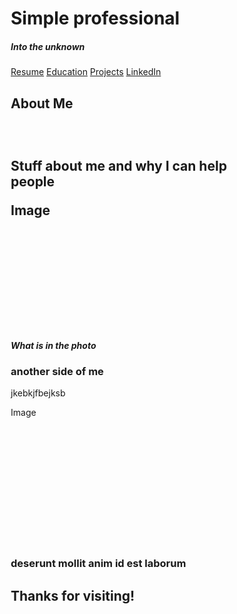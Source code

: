 

<html lang="en">
<head>
<title> Hello world </title>
<meta charset="UTF-8">
<meta name="viewport" 
      content="width=device-width, initial-scale=1">
<style>
* {
 box-sizing: border-box; 
}
  
body {
  font-family: Arial, Helvetica, sans-serif;
  margin: 0 ;
}
/*Colors, fonts and backgrounds*/
  
  /* Header background color and font color*/
.header { 
  padding: 80 px;
  text-align: center;
  background: #87CEDA;
  color: white; 
  margin: 0;
  height: 300px
  vertical-align: middle 
  }

  /* font size for header */
.header h1 {
  font-size: 40px;
  margin: 0;
  }

/*Style the top Navigation bar*/
  .navbar{
  clear: both;
  overflow: hidden;
  background-color: #333;
  }

/* Style the navigation bar links*/
.navbar a {
  float: left;
  display: block; 
  color: white; 
  text-align: center;
  padding: 14px 20px;
  text-decoration: none;
}

/*Right-aligned link*/
.navbar a.right {
float: right;
}

/* Change color on hover/mouse-over */
.navbar a:hover {
   background-color: #87CEDA;
   color: black;
}



.comment{
  background-color: #ddd;
  padding: 20px;
}

/*Main column*/ 
.main {

   background-color: white;
   padding: 20px;
}

/*image*/
.photo {
   background-color: #aaa;
   width: 100%;
   padding: 20px;
  
}

/*footer*/
.footer{
padding: 20px;
text-align: center; 
background: #87CEDA;
}

@media screen and (max-width: 400px) { 
  .navbar a{
  float: none;
  width 100%;
  }
  }

  </style>
  </head>
<body>

  
<div class="header">
      
  <h1> Simple professional </h1>
  <h5> Into the unknown</h5>
      
</div>

   <div class="navbar">
    <a href="#">Resume</a>
    <a href="#">Education</a>
    <a href="#">Projects</a>
    <a href="#" class="right">LinkedIn</a>
   </div>

 
 <div class="main">
    <h2> About Me<h2>
    <br>
    <p> Stuff about me and why I can help people </p>
     <div class="photo" style="height:200px;">Image</div>
    <h5> What is in the photo</h5>
    <h3> another side of me</h3>
    <p>jkebkjfbejksb </p>
    <div class="photo" style="height:200px;">Image</div>
     
 </div>

 <br>
  <div class="comment">
  <h3>deserunt mollit anim id est laborum </h3>

</div>
  


<div class="footer">
 <h2>Thanks for visiting! </h2>
  </div>
 
</body>
</html>
